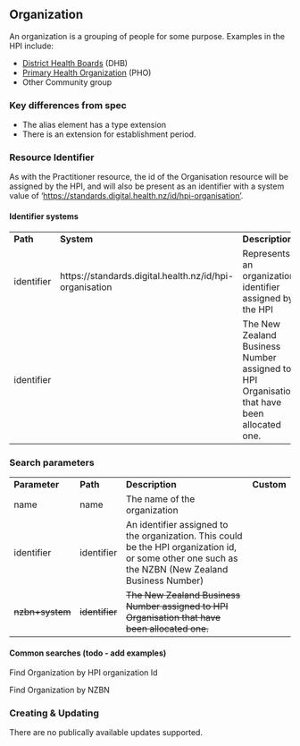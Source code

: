 ## Organization

An organization is a grouping of people for some purpose. Examples in the HPI include:



*   [District Health Boards](https://www.health.govt.nz/new-zealand-health-system/key-health-sector-organisations-and-people/district-health-boards) (DHB) 
*   [Primary Health Organization](https://www.health.govt.nz/new-zealand-health-system/key-health-sector-organisations-and-people/primary-health-organisations) (PHO)
*   Other Community group


### Key differences from spec



*   The alias element has a type extension
*   There is an extension for establishment period. 


### Resource Identifier

As with the Practitioner resource, the id of the Organisation resource will be assigned by the HPI, and will also be present as an identifier with a system value of ‘https://standards.digital.health.nz/id/hpi-organisation’.


#### Identifier systems


<table>
  <tr>
   <td><strong>Path</strong>
   </td>
   <td><strong>System</strong>
   </td>
   <td><strong>Description</strong>
   </td>
  </tr>
  <tr>
   <td>identifier
   </td>
   <td>https://standards.digital.health.nz/id/hpi-organisation
   </td>
   <td>Represents an organization identifier assigned by the HPI
   </td>
  </tr>
  <tr>
   <td>identifier
   </td>
   <td>
   </td>
   <td>The New Zealand Business Number assigned to HPI Organisation that have been allocated one.
   </td>
  </tr>
</table>



### Search parameters


<table>
  <tr>
   <td><strong>Parameter</strong>
   </td>
   <td><strong>Path</strong>
   </td>
   <td><strong>Description</strong>
   </td>
   <td><strong>Custom</strong>
   </td>
  </tr>
  <tr>
   <td>name
   </td>
   <td>name
   </td>
   <td>The name of the organization
   </td>
   <td>
   </td>
  </tr>
  <tr>
   <td>identifier
   </td>
   <td>identifier
   </td>
   <td>An identifier assigned to the organization. This could be the HPI organization id, or some other one such as the NZBN (New Zealand Business Number)
   </td>
   <td>
   </td>
  </tr>
  <tr>
   <td><del>nzbn+system</del>
   </td>
   <td><del>identifier</del>
   </td>
   <td><del>The New Zealand Business Number assigned to HPI Organisation that have been allocated one.</del>
   </td>
   <td>
   </td>
  </tr>
</table>



#### Common searches (todo - add examples)

Find Organization by HPI organization Id

Find Organization by NZBN


### Creating & Updating

There are no publically available updates supported. 

